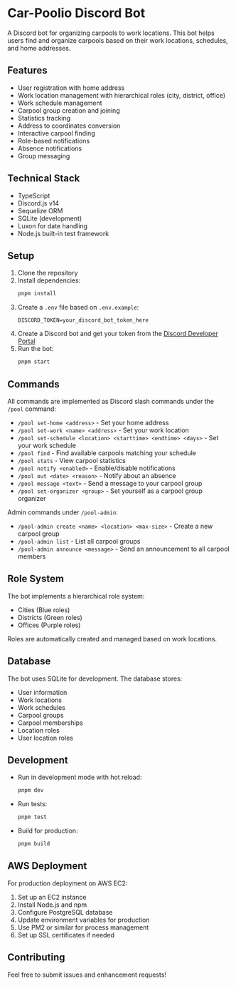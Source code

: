 # Car-Poolio Discord Bot

A Discord bot for organizing carpools to work locations. This bot helps users find and organize carpools based on their work locations, schedules, and home addresses.

## Features

- User registration with home address
- Work location management with hierarchical roles (city, district, office)
- Work schedule management
- Carpool group creation and joining
- Statistics tracking
- Address to coordinates conversion
- Interactive carpool finding
- Role-based notifications
- Absence notifications
- Group messaging

## Technical Stack

- TypeScript
- Discord.js v14
- Sequelize ORM
- SQLite (development)
- Luxon for date handling
- Node.js built-in test framework

## Setup

1. Clone the repository
2. Install dependencies:
   ```bash
   pnpm install
   ```
3. Create a `.env` file based on `.env.example`:
   ```
   DISCORD_TOKEN=your_discord_bot_token_here
   ```
4. Create a Discord bot and get your token from the [Discord Developer Portal](https://discord.com/developers/applications)
5. Run the bot:
   ```bash
   pnpm start
   ```

## Commands

All commands are implemented as Discord slash commands under the `/pool` command:

- `/pool set-home <address>` - Set your home address
- `/pool set-work <name> <address>` - Set your work location
- `/pool set-schedule <location> <starttime> <endtime> <days>` - Set your work schedule
- `/pool find` - Find available carpools matching your schedule
- `/pool stats` - View carpool statistics
- `/pool notify <enabled>` - Enable/disable notifications
- `/pool out <date> <reason>` - Notify about an absence
- `/pool message <text>` - Send a message to your carpool group
- `/pool set-organizer <group>` - Set yourself as a carpool group organizer

Admin commands under `/pool-admin`:
- `/pool-admin create <name> <location> <max-size>` - Create a new carpool group
- `/pool-admin list` - List all carpool groups
- `/pool-admin announce <message>` - Send an announcement to all carpool members

## Role System

The bot implements a hierarchical role system:
- Cities (Blue roles)
- Districts (Green roles)
- Offices (Purple roles)

Roles are automatically created and managed based on work locations.

## Database

The bot uses SQLite for development. The database stores:
- User information
- Work locations
- Work schedules
- Carpool groups
- Carpool memberships
- Location roles
- User location roles

## Development

- Run in development mode with hot reload:
  ```bash
  pnpm dev
  ```
- Run tests:
  ```bash
  pnpm test
  ```
- Build for production:
  ```bash
  pnpm build
  ```

## AWS Deployment

For production deployment on AWS EC2:

1. Set up an EC2 instance
2. Install Node.js and npm
3. Configure PostgreSQL database
4. Update environment variables for production
5. Use PM2 or similar for process management
6. Set up SSL certificates if needed

## Contributing

Feel free to submit issues and enhancement requests! 